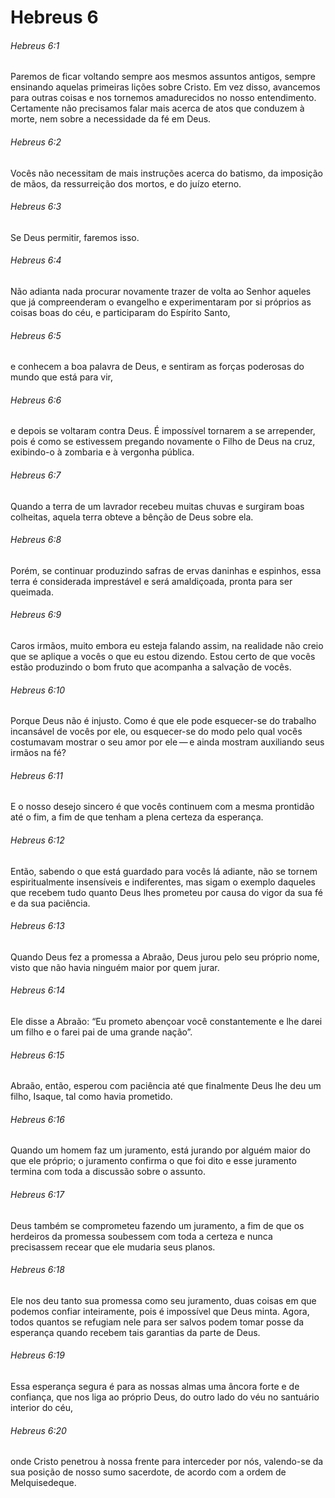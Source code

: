 # Hebreus 6

###### Hebreus 6:1

Paremos de ficar voltando sempre aos mesmos assuntos antigos, sempre ensinando aquelas primeiras lições sobre Cristo. Em vez disso, avancemos para outras coisas e nos tornemos amadurecidos no nosso entendimento. Certamente não precisamos falar mais acerca de atos que conduzem à morte, nem sobre a necessidade da fé em Deus.

###### Hebreus 6:2

Vocês não necessitam de mais instruções acerca do batismo, da imposição de mãos, da ressurreição dos mortos, e do juízo eterno.

###### Hebreus 6:3

Se Deus permitir, faremos isso.

###### Hebreus 6:4

Não adianta nada procurar novamente trazer de volta ao Senhor aqueles que já compreenderam o evangelho e experimentaram por si próprios as coisas boas do céu, e participaram do Espírito Santo,

###### Hebreus 6:5

e conhecem a boa palavra de Deus, e sentiram as forças poderosas do mundo que está para vir,

###### Hebreus 6:6

e depois se voltaram contra Deus. É impossível tornarem a se arrepender, pois é como se estivessem pregando novamente o Filho de Deus na cruz, exibindo-o à zombaria e à vergonha pública.

###### Hebreus 6:7

Quando a terra de um lavrador recebeu muitas chuvas e surgiram boas colheitas, aquela terra obteve a bênção de Deus sobre ela.

###### Hebreus 6:8

Porém, se continuar produzindo safras de ervas daninhas e espinhos, essa terra é considerada imprestável e será amaldiçoada, pronta para ser queimada.

###### Hebreus 6:9

Caros irmãos, muito embora eu esteja falando assim, na realidade não creio que se aplique a vocês o que eu estou dizendo. Estou certo de que vocês estão produzindo o bom fruto que acompanha a salvação de vocês.

###### Hebreus 6:10

Porque Deus não é injusto. Como é que ele pode esquecer-se do trabalho incansável de vocês por ele, ou esquecer-se do modo pelo qual vocês costumavam mostrar o seu amor por ele — e ainda mostram auxiliando seus irmãos na fé?

###### Hebreus 6:11

E o nosso desejo sincero é que vocês continuem com a mesma prontidão até o fim, a fim de que tenham a plena certeza da esperança.

###### Hebreus 6:12

Então, sabendo o que está guardado para vocês lá adiante, não se tornem espiritualmente insensíveis e indiferentes, mas sigam o exemplo daqueles que recebem tudo quanto Deus lhes prometeu por causa do vigor da sua fé e da sua paciência.

###### Hebreus 6:13

Quando Deus fez a promessa a Abraão, Deus jurou pelo seu próprio nome, visto que não havia ninguém maior por quem jurar.

###### Hebreus 6:14

Ele disse a Abraão: “Eu prometo abençoar você constantemente e lhe darei um filho e o farei pai de uma grande nação”.

###### Hebreus 6:15

Abraão, então, esperou com paciência até que finalmente Deus lhe deu um filho, Isaque, tal como havia prometido.

###### Hebreus 6:16

Quando um homem faz um juramento, está jurando por alguém maior do que ele próprio; o juramento confirma o que foi dito e esse juramento termina com toda a discussão sobre o assunto.

###### Hebreus 6:17

Deus também se comprometeu fazendo um juramento, a fim de que os herdeiros da promessa soubessem com toda a certeza e nunca precisassem recear que ele mudaria seus planos.

###### Hebreus 6:18

Ele nos deu tanto sua promessa como seu juramento, duas coisas em que podemos confiar inteiramente, pois é impossível que Deus minta. Agora, todos quantos se refugiam nele para ser salvos podem tomar posse da esperança quando recebem tais garantias da parte de Deus.

###### Hebreus 6:19

Essa esperança segura é para as nossas almas uma âncora forte e de confiança, que nos liga ao próprio Deus, do outro lado do véu no santuário interior do céu,

###### Hebreus 6:20

onde Cristo penetrou à nossa frente para interceder por nós, valendo-se da sua posição de nosso sumo sacerdote, de acordo com a ordem de Melquisedeque.

